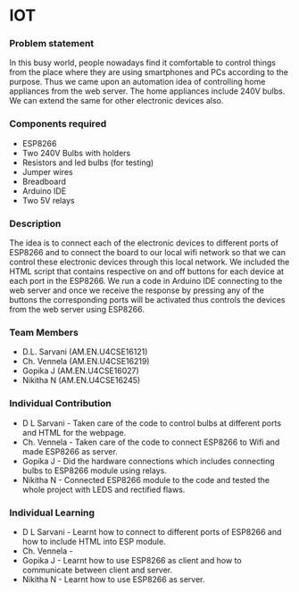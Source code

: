 # IOT
### Problem statement
In this busy world, people nowadays find it comfortable to control things from the place where they are using smartphones and PCs according to the purpose. Thus we came upon an automation idea of controlling home appliances from the web server. The home appliances include 240V bulbs. We can extend the same for other electronic devices also.

### Components required
* ESP8266
* Two 240V Bulbs with holders
* Resistors and led bulbs (for testing)
* Jumper wires
* Breadboard
* Arduino IDE
* Two 5V relays

### Description
The idea is to connect each of the electronic devices to different ports of ESP8266 and to connect the board to our local wifi network so that we can control these electronic devices through this local network.
We included the HTML script that contains respective on and off buttons for each device at each port in the ESP8266. 
We run a code in Arduino IDE connecting to the web server and once we receive the response by pressing any of the buttons the corresponding ports will be activated thus controls the devices from the web server using ESP8266. 
   
   
### Team Members

* D.L. Sarvani 		(AM.EN.U4CSE16121)
* Ch. Vennela		  (AM.EN.U4CSE16219)
* Gopika J		    (AM.EN.U4CSE16027)
* Nikitha N		    (AM.EN.U4CSE16245)

### Individual Contribution

* D L Sarvani - Taken care of the code to control bulbs at different ports and HTML for the webpage.
* Ch. Vennela - Taken care of the code to connect ESP8266 to Wifi and made ESP8266 as server.
* Gopika J - Did the hardware connections which includes connecting bulbs to ESP8266 module using relays.
* Nikitha N - Connected ESP8266 module to the code and tested the whole project with LEDS and rectified flaws.

### Individual Learning

* D L Sarvani - Learnt how to connect to different ports of ESP8266 and how to include HTML into ESP module.
* Ch. Vennela - 
* Gopika J -  Learnt how to use ESP8266 as client and how to communicate between client and server.
* Nikitha N - Learnt how to use ESP8266 as server.
